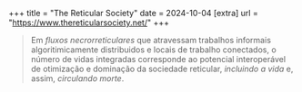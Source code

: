 +++
title = "The Reticular Society"
date = 2024-10-04
[extra]
url = "https://www.thereticularsociety.net/"
+++

> Em _fluxos necrorreticulares_ que atravessam trabalhos informais algoritimicamente distribuidos e locais de trabalho conectados, o número de vidas integradas corresponde ao potencial interoperável de otimização e dominação da sociedade reticular, _incluindo a vida_ e, assim, _circulando morte_.
